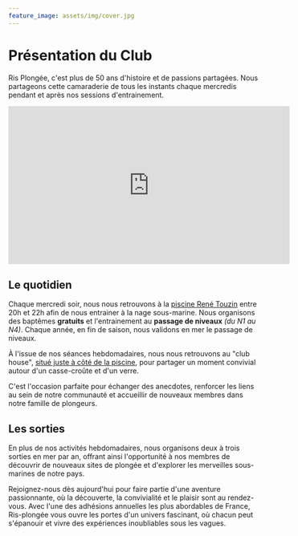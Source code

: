 ```yaml
---
feature_image: assets/img/cover.jpg
---
```


# Présentation du Club

Ris Plongée, c'est plus de 50 ans d'histoire et de passions partagées. Nous partageons cette camaraderie de tous les instants chaque mercredis pendant et après nos sessions d'entrainement.

<iframe width="560" height="315" src="https://www.youtube-nocookie.com/embed/gdS_xnqMxlI?si=YQE3OTwA-yV3u_Qs" title="YouTube video player" frameborder="0" allow="accelerometer; autoplay; clipboard-write; encrypted-media; gyroscope; picture-in-picture; web-share" referrerpolicy="strict-origin-when-cross-origin" allowfullscreen></iframe>

## Le quotidien 

Chaque mercredi soir, nous nous retrouvons à la [piscine René Touzin](https://www.grandparissud.fr/equipement/piscine-rene-touzin/)
entre 20h et 22h afin de nous entrainer à la nage sous-marine. Nous organisons des baptêmes **gratuits** et 
l'entrainement au **passage de niveaux** _(du N1 au N4)_. Chaque année, en fin de saison, nous validons en mer 
le passage de niveaux.

À l'issue de nos séances hebdomadaires, nous nous retrouvons au "club house", [situé juste à côté de la piscine](https://maps.app.goo.gl/85FNEgPcNjGRAb1X7), 
pour partager un moment convivial autour d'un casse-croûte et d'un verre.

C'est l'occasion parfaite pour échanger des anecdotes, renforcer les liens au sein de notre communauté et 
accueillir de nouveaux membres dans notre famille de plongeurs.

## Les sorties

En plus de nos activités hebdomadaires, nous organisons deux à trois sorties en mer par an, offrant ainsi 
l'opportunité à nos membres de découvrir de nouveaux sites de plongée et d'explorer les merveilles sous-marines 
de notre pays.

Rejoignez-nous dès aujourd'hui pour faire partie d'une aventure passionnante, où la découverte, la convivialité 
et le plaisir sont au rendez-vous. Avec l'une des adhésions annuelles les plus abordables de France, Ris-plongée 
vous ouvre les portes d'un univers fascinant, où chacun peut s'épanouir et vivre des expériences inoubliables 
sous les vagues.
